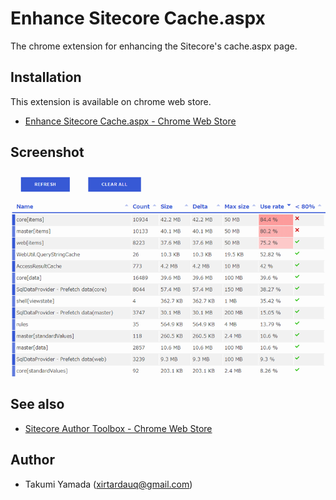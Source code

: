# Enhance Sitecore Cache.aspx
The chrome extension for enhancing the Sitecore's cache.aspx page.  

## Installation
This extension is available on chrome web store.

- [Enhance Sitecore Cache.aspx - Chrome Web Store](https://chrome.google.com/webstore/detail/enhance-sitecore-cacheasp/bgcoejghcjjkoiaiggafgmndipjhekce)

## Screenshot
![](img/screenshot.png)

## See also
- [Sitecore Author Toolbox - Chrome Web Store](https://chrome.google.com/webstore/detail/sitecore-author-toolbox/mckfcmcdbgkgffdknpkaihjigmcnnbco)

## Author
- Takumi Yamada (xirtardauq@gmail.com)
